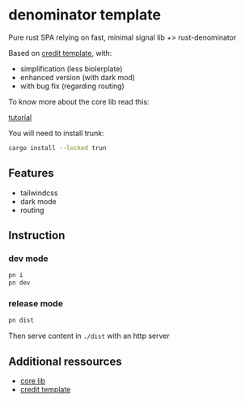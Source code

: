 # denominator template

Pure rust SPA relying on fast, minimal signal lib +> rust-denominator

Based on [credit template](https://github.com/dakom/dominator-tailwind-boilerplate), with:

* simplification (less biolerplate)
* enhanced version (with dark mod)
* with bug fix (regarding routing)

To know more about the core lib read this:

[tutorial](https://docs.rs/futures-signals/0.3.32/futures_signals/tutorial/index.html)

You will need to install trunk:

```sh
cargo install --locked trun
```

## Features

- tailwindcss
- dark mode
- routing

## Instruction

### dev mode

```sh
pn i
pn dev
```

### release mode

```sh
pn dist
```

Then serve content in `./dist` with an http server

## Additional ressources

- [core lib](https://github.com/Pauan/rust-dominator)
- [credit template](https://github.com/dakom/dominator-tailwind-boilerplate)
